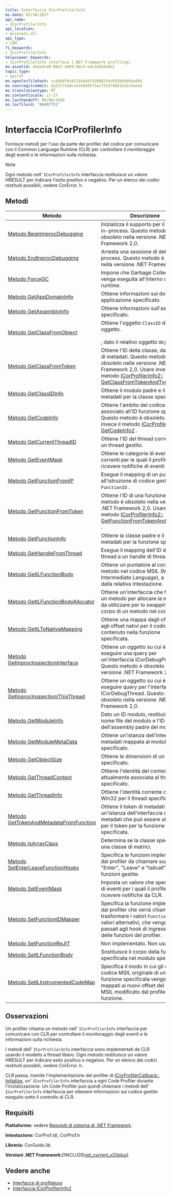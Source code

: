 ```yaml
---
title: Interfaccia ICorProfilerInfo
ms.date: 03/30/2017
api_name:
- ICorProfilerInfo
api_location:
- mscorwks.dll
api_type:
- COM
f1_keywords:
- ICorProfilerInfo
helpviewer_keywords:
- ICorProfilerInfo interface [.NET Framework profiling]
ms.assetid: eb4e4ce0-06e7-4469-bbc4-edc2eb5da4b1
topic_type:
- apiref
ms.openlocfilehash: cc8ab6f0c8115da4d74280023dc692b66846ed94
ms.sourcegitcommit: da21fc5a8cce1e028575acf31974681a1bc5aeed
ms.translationtype: MT
ms.contentlocale: it-IT
ms.lasthandoff: 06/08/2020
ms.locfileid: "84497751"
---
```

# <a name="icorprofilerinfo-interface"></a>Interfaccia ICorProfilerInfo
Fornisce metodi per l'uso da parte dei profiler del codice per comunicare con il Common Language Runtime (CLR) per controllare il monitoraggio degli eventi e le informazioni sulla richiesta.  
  
> [!NOTE]
> Ogni metodo nell' `ICorProfilerInfo` interfaccia restituisce un valore HRESULT per indicare l'esito positivo o negativo. Per un elenco dei codici restituiti possibili, vedere CorError. h.  
  
## <a name="methods"></a>Metodi  
  
|Metodo|Descrizione|  
|------------|-----------------|  
|[Metodo BeginInprocDebugging](icorprofilerinfo-begininprocdebugging-method.md)|Inizializza il supporto per il debug in-process. Questo metodo è obsoleto nella versione .NET Framework 2,0.|  
|[Metodo EndInprocDebugging](icorprofilerinfo-endinprocdebugging-method.md)|Arresta una sessione di debug in-process. Questo metodo è obsoleto nella versione .NET Framework 2,0.|  
|[Metodo ForceGC](icorprofilerinfo-forcegc-method.md)|Impone che Garbage Collection venga eseguita all'interno del runtime.|  
|[Metodo GetAppDomainInfo](icorprofilerinfo-getappdomaininfo-method.md)|Ottiene informazioni sul dominio applicazione specificato.|  
|[Metodo GetAssemblyInfo](icorprofilerinfo-getassemblyinfo-method.md)|Ottiene informazioni sull'assembly specificato.|  
|[Metodo GetClassFromObject](icorprofilerinfo-getclassfromobject-method.md)|Ottiene l'oggetto `ClassID` di un oggetto.<br /><br /> , dato il relativo oggetto `ObjectID` .|  
|[Metodo GetClassFromToken](icorprofilerinfo-getclassfromtoken-method.md)|Ottiene l'ID della classe, dato il token di metadati. Questo metodo è obsoleto nella versione .NET Framework 2,0. Usare invece il metodo [ICorProfilerInfo2:: GetClassFromTokenAndTypeArgs](icorprofilerinfo2-getclassfromtokenandtypeargs-method.md) .|  
|[Metodo GetClassIDInfo](icorprofilerinfo-getclassidinfo-method.md)|Ottiene il modulo padre e il token di metadati per la classe specificata.|  
|[Metodo GetCodeInfo](icorprofilerinfo-getcodeinfo-method.md)|Ottiene l'ambito del codice nativo associato all'ID funzione specificato. Questo metodo è obsoleto. Usare invece il metodo [ICorProfilerInfo2:: GetCodeInfo2](icorprofilerinfo2-getcodeinfo2-method.md) .|  
|[Metodo GetCurrentThreadID](icorprofilerinfo-getcurrentthreadid-method.md)|Ottiene l'ID del thread corrente, se è un thread gestito.|  
|[Metodo GetEventMask](icorprofilerinfo-geteventmask-method.md)|Ottiene le categorie di eventi correnti per le quali il profiler vuole ricevere notifiche di eventi da CLR.|  
|[Metodo GetFunctionFromIP](icorprofilerinfo-getfunctionfromip-method.md)|Esegue il mapping di un puntatore all'istruzione di codice gestito a `FunctionID` .|  
|[Metodo GetFunctionFromToken](icorprofilerinfo-getfunctionfromtoken-method.md)|Ottiene l'ID di una funzione. Questo metodo è obsoleto nella versione .NET Framework 2,0. Usare invece il metodo [ICorProfilerInfo2:: GetFunctionFromTokenAndTypeArgs](icorprofilerinfo2-getfunctionfromtokenandtypeargs-method.md) .|  
|[Metodo GetFunctionInfo](icorprofilerinfo-getfunctioninfo-method.md)|Ottiene la classe padre e il token di metadati per la funzione specificata.|  
|[Metodo GetHandleFromThread](icorprofilerinfo-gethandlefromthread-method.md)|Esegue il mapping dell'ID di un thread a un handle di thread Win32.|  
|[Metodo GetILFunctionBody](icorprofilerinfo-getilfunctionbody-method.md)|Ottiene un puntatore al corpo di un metodo nel codice MSIL (Microsoft Intermediate Language), a partire dalla relativa intestazione.|  
|[Metodo GetILFunctionBodyAllocator](icorprofilerinfo-getilfunctionbodyallocator-method.md)|Ottiene un'interfaccia che fornisce un metodo per allocare la memoria da utilizzare per lo swapping del corpo di un metodo nel codice MSIL.|  
|[Metodo GetILToNativeMapping](icorprofilerinfo-getiltonativemapping-method.md)|Ottiene una mappa dagli offset MSIL agli offset nativi per il codice contenuto nella funzione specificata.|  
|[Metodo GetInprocInspectionInterface](icorprofilerinfo-getinprocinspectioninterface-method.md)|Ottiene un oggetto su cui è possibile eseguire una query per un'interfaccia ICorDebugProcess. Questo metodo è obsoleto nella versione .NET Framework 2,0.|  
|[Metodo GetInprocInspectionIThisThread](icorprofilerinfo-getinprocinspectionithisthread-method.md)|Ottiene un oggetto su cui è possibile eseguire query per l'interfaccia ICorDebugThread. Questo metodo è obsoleto nella versione .NET Framework 2,0.|  
|[Metodo GetModuleInfo](icorprofilerinfo-getmoduleinfo-method.md)|Dato un ID modulo, restituisce il nome file del modulo e l'ID dell'assembly padre del modulo.|  
|[Metodo GetModuleMetaData](icorprofilerinfo-getmodulemetadata-method.md)|Ottiene un'istanza dell'interfaccia di metadati mappata al modulo specificato.|  
|[Metodo GetObjectSize](icorprofilerinfo-getobjectsize-method.md)|Ottiene le dimensioni di un oggetto specificato.|  
|[Metodo GetThreadContext](icorprofilerinfo-getthreadcontext-method.md)|Ottiene l'identità del contesto attualmente associata al thread specificato.|  
|[Metodo GetThreadInfo](icorprofilerinfo-getthreadinfo-method.md)|Ottiene l'identità corrente del thread Win32 per il thread specificato.|  
|[Metodo GetTokenAndMetadataFromFunction](icorprofilerinfo-gettokenandmetadatafromfunction-method.md)|Ottiene il token di metadati e un'istanza dell'interfaccia di metadati che può essere utilizzata per il token per la funzione specificata.|  
|[Metodo IsArrayClass](icorprofilerinfo-isarrayclass-method.md)|Determina se la classe specificata è una classe di matrici.|  
|[Metodo SetEnterLeaveFunctionHooks](icorprofilerinfo-setenterleavefunctionhooks-method.md)|Specifica le funzioni implementate dal profiler da chiamare sugli hook "Enter", "Leave" e "tailcall" delle funzioni gestite.|  
|[Metodo SetEventMask](icorprofilerinfo-seteventmask-method.md)|Imposta un valore che specifica i tipi di eventi per i quali il profiler vuole ricevere notifiche da CLR.|  
|[Metodo SetFunctionIDMapper](icorprofilerinfo-setfunctionidmapper-method.md)|Specifica la funzione implementata dal profiler che verrà chiamata per trasformare i valori `FunctionID` in valori alternativi, che vengono passati agli hook di ingresso/uscita delle funzioni del profiler.|  
|[Metodo SetFunctionReJIT](icorprofilerinfo-setfunctionrejit-method.md)|Non implementato. Non usare.|  
|[Metodo SetILFunctionBody](icorprofilerinfo-setilfunctionbody-method.md)|Sostituisce il corpo della funzione specificata nel modulo specificato.|  
|[Metodo SetILInstrumentedCodeMap](icorprofilerinfo-setilinstrumentedcodemap-method.md)|Specifica il modo in cui gli offset del codice MSIL originale di una funzione specificata vengono mappati ai nuovi offset del codice MSIL modificato dal profiler della funzione.|  
  
## <a name="remarks"></a>Osservazioni  
 Un profiler chiama un metodo nell' `ICorProfilerInfo` interfaccia per comunicare con CLR per controllare il monitoraggio degli eventi e le informazioni sulla richiesta.  
  
 I metodi dell' `ICorProfilerInfo` interfaccia sono implementati da CLR usando il modello a thread libero. Ogni metodo restituisce un valore HRESULT per indicare esito positivo o negativo. Per un elenco dei codici restituiti possibili, vedere CorError. h.  
  
 CLR passa, tramite l'implementazione del profiler di [ICorProfilerCallback:: Initialize](icorprofilercallback-initialize-method.md), un' `ICorProfilerInfo` interfaccia a ogni Code Profiler durante l'inizializzazione. Un Code Profiler può quindi chiamare i metodi dell' `ICorProfilerInfo` interfaccia per ottenere informazioni sul codice gestito eseguito sotto il controllo di CLR.  
  
## <a name="requirements"></a>Requisiti  
 **Piattaforme:** vedere [Requisiti di sistema di .NET Framework](../../get-started/system-requirements.md).  
  
 **Intestazione:** CorProf.idl, CorProf.h  
  
 **Libreria:** CorGuids.lib  
  
 **Versioni .NET Framework:**[!INCLUDE[net_current_v20plus](../../../../includes/net-current-v20plus-md.md)]  
  
## <a name="see-also"></a>Vedere anche

- [Interfacce di profilatura](profiling-interfaces.md)
- [Interfaccia ICorProfilerInfo2](icorprofilerinfo2-interface.md)
